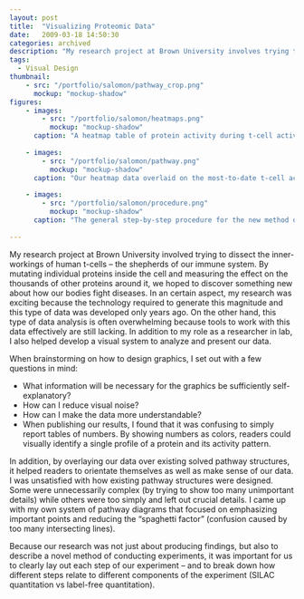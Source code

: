 ```yaml
---
layout: post
title:  "Visualizing Proteomic Data"
date:   2009-03-18 14:50:30
categories: archived
description: "My research project at Brown University involves trying to dissect the inner-workings of human t-cells – the shepherds of our immune system. In addition to my role as a researcher in lab, I also helped develop a visual system to analyze and present our data."
tags:
  - Visual Design
thumbnail: 
    - src: "/portfolio/salomon/pathway_crop.png"
      mockup: "mockup-shadow"
figures:
    - images:
        - src: "/portfolio/salomon/heatmaps.png"
          mockup: "mockup-shadow"
      caption: "A heatmap table of protein activity during t-cell activation. Yellow denotes increased activity while Blue denotes inhibited activity."
      
    - images:
        - src: "/portfolio/salomon/pathway.png"
          mockup: "mockup-shadow"
      caption: "Our heatmap data overlaid on the most-to-date t-cell activation pathway map based on decades of research. We hope our data will help to flush out more details of this pathway."
      
    - images:
        - src: "/portfolio/salomon/procedure.png"
          mockup: "mockup-shadow"
      caption: "The general step-by-step procedure for the new method of pathway dissection developed in our lab."
      
---
```


My research project at Brown University involved trying to dissect the inner-workings of human t-cells – the shepherds of our immune system. By mutating individual proteins inside the cell and measuring the effect on the thousands of other proteins around it, we hoped to discover something new about how our bodies fight diseases. In an certain aspect, my research was exciting because the technology required to generate this magnitude and this type of data was developed only years ago. On the other hand, this type of data analysis is often overwhelming because tools to work with this data effectively are still lacking. In addition to my role as a researcher in lab, I also helped develop a visual system to analyze and present our data.

When brainstorming on how to design graphics, I set out with a few questions in mind:

- What information will be necessary for the graphics be sufficiently self-explanatory?
- How can I reduce visual noise?
- How can I make the data more understandable?
- When publishing our results, I found that it was confusing to simply report tables of numbers. By showing numbers as colors, readers could visually identify a single profile of a protein and its activity pattern.


In addition, by overlaying our data over existing solved pathway structures, it helped readers to orientate themselves as well as make sense of our data. I was unsatisfied with how existing pathway structures were designed. Some were unnecessarily complex (by trying to show too many unimportant details) while others were too simply and left out crucial details. I came up with my own system of pathway diagrams that focused on emphasizing important points and reducing the “spaghetti factor” (confusion caused by too many intersecting lines).

Because our research was not just about producing findings, but also to describe a novel method of conducting experiments, it was important for us to clearly lay out each step of our experiment – and to break down how different steps relate to different components of the experiment (SILAC quantitation vs label-free quantitation).